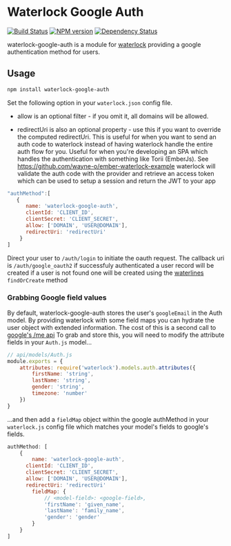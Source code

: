 # Waterlock Google Auth

[![Build Status](http://img.shields.io/travis/davidrivera/waterlock-google-auth.svg?style=flat)](https://travis-ci.org/davidrivera/waterlock-google-auth) [![NPM version](http://img.shields.io/npm/v/waterlock-google-auth.svg?style=flat)](http://badge.fury.io/js/waterlock-google-auth) [![Dependency Status](http://img.shields.io/gemnasium/davidrivera/waterlock-google-auth.svg?style=flat)](https://gemnasium.com/davidrivera/waterlock-google-auth)

waterlock-google-auth is a module for [waterlock](https://github.com/davidrivera/waterlock)
providing a google authentication method for users.

## Usage

```bash
npm install waterlock-google-auth
```

Set the following option in your `waterlock.json` config file.

 - allow is an optional
filter - if you omit it, all domains will be allowed.

 - redirectUri is also an optional property - use this if you want to override the computed redirectUri. This is useful for when you want to send an auth code to waterlock instead of having waterlock handle the entire auth flow for you. Useful for when you're developing an SPA which handles the authentication with something like Torii (EmberJs). See https://github.com/wayne-o/ember-waterlock-example waterlock will validate the auth code with the provider and retrieve an access token which can be used to setup a session and return the JWT to your app

```js
"authMethod":[
   {
      name: 'waterlock-google-auth',
      clientId: 'CLIENT_ID',
      clientSecret: 'CLIENT_SECRET',
      allow: ['DOMAIN', 'USER@DOMAIN'],
      redirectUri: 'redirectUri'
    }
]
```

Direct your user to `/auth/login` to initiate the oauth request. The callback uri is `/auth/google_oauth2` if successfuly authenticated a user record will be created if a user is not found one will be created using the [waterlines](https://github.com/balderdashy/waterline) `findOrCreate` method

### Grabbing Google field values

By default, waterlock-google-auth stores the user's `googleEmail` in the Auth model. By providing waterlock with some field maps you can hydrate the user object with extended information. The cost of this is a second call to [google's /me api](https://developers.google.com/+/web/api/rest/openidconnect/getOpenIdConnect)
To grab and store this, you will need to modify the attribute fields in your `Auth.js` model...

```js
// api/models/Auth.js
module.exports = {
	attributes: require('waterlock').models.auth.attributes({
		firstName: 'string',
		lastName: 'string',
		gender: 'string',
		timezone: 'number'
	})
}
```

...and then add a `fieldMap` object within the google authMethod in your `waterlock.js` config file which matches your model's fields to google's fields.

```js
authMethod: [
	{
		name: 'waterlock-google-auth',
      clientId: 'CLIENT_ID',
      clientSecret: 'CLIENT_SECRET',
      allow: ['DOMAIN', 'USER@DOMAIN'],
      redirectUri: 'redirectUri'
		fieldMap: {
			// <model-field>: <google-field>,
			'firstName': 'given_name',
			'lastName': 'family_name',
			'gender': 'gender'
		}
	}
]
```
